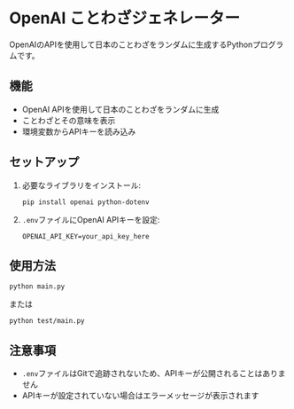 # OpenAI ことわざジェネレーター

OpenAIのAPIを使用して日本のことわざをランダムに生成するPythonプログラムです。

## 機能

- OpenAI APIを使用して日本のことわざをランダムに生成
- ことわざとその意味を表示
- 環境変数からAPIキーを読み込み

## セットアップ

1. 必要なライブラリをインストール:
   ```
   pip install openai python-dotenv
   ```

2. `.env`ファイルにOpenAI APIキーを設定:
   ```
   OPENAI_API_KEY=your_api_key_here
   ```

## 使用方法

```
python main.py
```

または

```
python test/main.py
```

## 注意事項

- `.env`ファイルはGitで追跡されないため、APIキーが公開されることはありません
- APIキーが設定されていない場合はエラーメッセージが表示されます

